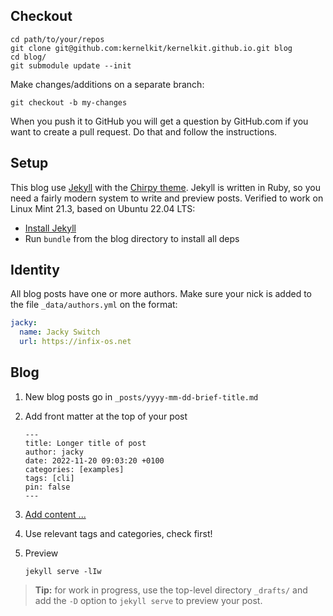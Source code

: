 ## Checkout

    cd path/to/your/repos
    git clone git@github.com:kernelkit/kernelkit.github.io.git blog
    cd blog/
    git submodule update --init

Make changes/additions on a separate branch:

    git checkout -b my-changes

When you push it to GitHub you will get a question by GitHub.com if you
want to create a pull request.  Do that and follow the instructions.

## Setup

This blog use [Jekyll][0] with the [Chirpy theme][1].  Jekyll is written
in Ruby, so you need a fairly modern system to write and preview posts.
Verified to work on Linux Mint 21.3, based on Ubuntu 22.04 LTS:

 - [Install Jekyll](https://jekyllrb.com/docs/installation/)
 - Run `bundle` from the blog directory to install all deps

## Identity

All blog posts have one or more authors.  Make sure your nick is added
to the file `_data/authors.yml` on the format:

```yaml
jacky:
  name: Jacky Switch
  url: https://infix-os.net
```

## Blog

 1. New blog posts go in `_posts/yyyy-mm-dd-brief-title.md`
 2. Add front matter at the top of your post

        ---
        title: Longer title of post
        author: jacky
        date: 2022-11-20 09:03:20 +0100
        categories: [examples]
        tags: [cli]
        pin: false
        ---

 3. [Add content ...](https://chirpy.cotes.page/posts/write-a-new-post/)
 4. Use relevant tags and categories, check first!
 5. Preview

        jekyll serve -lIw

> **Tip:** for work in progress, use the top-level directory `_drafts/`
> and add the `-D` option to `jekyll serve` to preview your post.

[0]: https://jekyllrb.com/
[1]: https://chirpy.cotes.page/
